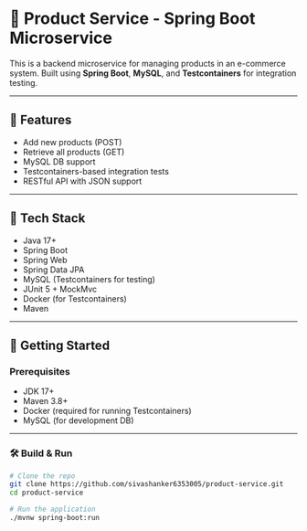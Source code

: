 # 🛒 Product Service - Spring Boot Microservice

This is a backend microservice for managing products in an e-commerce system. Built using **Spring Boot**, **MySQL**, and **Testcontainers** for integration testing.

---

## 🚀 Features

- Add new products (POST)
- Retrieve all products (GET)
- MySQL DB support
- Testcontainers-based integration tests
- RESTful API with JSON support

---

## 🧰 Tech Stack

- Java 17+
- Spring Boot
- Spring Web
- Spring Data JPA
- MySQL (Testcontainers for testing)
- JUnit 5 + MockMvc
- Docker (for Testcontainers)
- Maven

---

## 🏁 Getting Started

### Prerequisites

- JDK 17+
- Maven 3.8+
- Docker (required for running Testcontainers)
- MySQL (for development DB)

---

### 🛠️ Build & Run

```bash
# Clone the repo
git clone https://github.com/sivashanker6353005/product-service.git
cd product-service

# Run the application
./mvnw spring-boot:run
